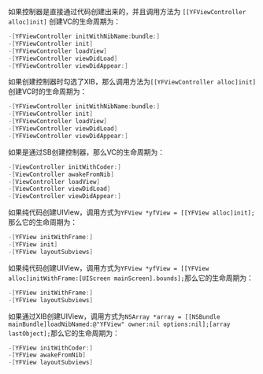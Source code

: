 如果控制器是直接通过代码创建出来的，并且调用方法为 `[[YFViewController alloc]init]` 创建VC的生命周期为：


```Objective-C
-[YFViewController initWithNibName:bundle:]
-[YFViewController init]
-[YFViewController loadView]
-[YFViewController viewDidLoad]
-[YFViewController viewDidAppear:]
```

如果创建控制器时勾选了XIB，那么调用方法为`[[YFViewController alloc]init]`创建VC时的生命周期为：


```Objective-C
-[YFViewController initWithNibName:bundle:]
-[YFViewController init]
-[YFViewController loadView]
-[YFViewController viewDidLoad]
-[YFViewController viewDidAppear:]
```

如果是通过SB创建控制器，那么VC的生命周期为：

```Objective-C
-[ViewController initWithCoder:]
-[ViewController awakeFromNib]
-[ViewController loadView]
-[ViewController viewDidLoad]
-[ViewController viewDidAppear:]
```

如果纯代码创建UIView，调用方式为`YFView *yfView = [[YFView alloc]init];`那么它的生命周期为：

```Objective-C
-[YFView initWithFrame:]
-[YFView init]
-[YFView layoutSubviews]
```

如果纯代码创建UIView，调用方式为`YFView *yfView = [[YFView alloc]initWithFrame:[UIScreen mainScreen].bounds];`那么它的生命周期为：

```Objective-C
-[YFView initWithFrame:]
-[YFView layoutSubviews]
```

如果通过XIB创建UIView，调用方式为`NSArray *array = [[NSBundle mainBundle]loadNibNamed:@"YFView" owner:nil options:nil];[array lastObject];`那么它的生命周期为：

```Objective-C
-[YFView initWithCoder:]
-[YFView awakeFromNib]
-[YFView layoutSubviews]
```
